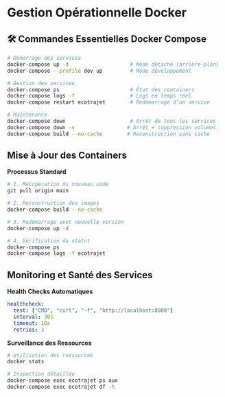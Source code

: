 
# Gestion Opérationnelle Docker

## 🛠️ Commandes Essentielles Docker Compose

```bash
# Démarrage des services
docker-compose up -d                    # Mode détaché (arrière-plan)
docker-compose --profile dev up         # Mode développement

# Gestion des services
docker-compose ps                       # État des containers
docker-compose logs -f                  # Logs en temps réel
docker-compose restart ecotrajet        # Redémarrage d'un service

# Maintenance
docker-compose down                     # Arrêt de tous les services
docker-compose down -v                 # Arrêt + suppression volumes
docker-compose build --no-cache        # Reconstruction sans cache
```

## Mise à Jour des Containers

**Processus Standard**
```bash
# 1. Récupération du nouveau code
git pull origin main

# 2. Reconstruction des images
docker-compose build --no-cache

# 3. Redémarrage avec nouvelle version
docker-compose up -d

# 4. Vérification du statut
docker-compose ps
docker-compose logs -f ecotrajet
```

## Monitoring et Santé des Services

**Health Checks Automatiques**
```yaml
healthcheck:
  test: ["CMD", "curl", "-f", "http://localhost:8080"]
  interval: 30s
  timeout: 10s
  retries: 3
```

**Surveillance des Ressources**
```bash
# Utilisation des ressources
docker stats

# Inspection détaillée
docker-compose exec ecotrajet ps aux
docker-compose exec ecotrajet df -h
```
